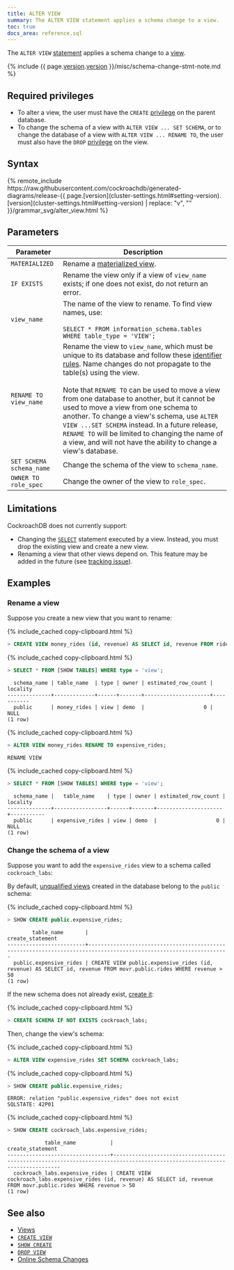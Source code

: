 ```yaml
---
title: ALTER VIEW
summary: The ALTER VIEW statement applies a schema change to a view.
toc: true
docs_area: reference.sql 
---
```


The `ALTER VIEW` [statement](sql-statements.html) applies a schema change to a [view](views.html).

{% include {{ page.[version](cluster-settings.html#setting-version).[version](cluster-settings.html#setting-version) }}/misc/schema-change-stmt-note.md %}

## Required privileges

- To alter a view, the user must have the `CREATE` [privilege](security-reference/authorization.html#managing-privileges) on the parent database.
- To change the schema of a view with `ALTER VIEW ... SET SCHEMA`, or to change the database of a view with `ALTER VIEW ... RENAME TO`, the user must also have the `DROP` [privilege](security-reference/authorization.html#managing-privileges) on the view.

## Syntax

<div>
{% remote_include https://raw.githubusercontent.com/cockroachdb/generated-diagrams/release-{{ page.[version](cluster-settings.html#setting-version).[version](cluster-settings.html#setting-version) | replace: "v", "" }}/grammar_svg/alter_view.html %}
</div>

## Parameters

Parameter | Description
----------|------------
`MATERIALIZED` |  Rename a [materialized view](views.html#materialized-views).
`IF EXISTS` | Rename the view only if a view of `view_name` exists; if one does not exist, do not return an error.
`view_name` | The name of the view to rename. To find view names, use:<br><br>`SELECT * FROM information_schema.tables WHERE table_type = 'VIEW';`
`RENAME TO view_name` | Rename the view to `view_name`, which must be unique to its database and follow these [identifier rules](keywords-and-identifiers.html#identifiers). Name changes do not propagate to the  table(s) using the view.<br><br>Note that `RENAME TO` can be used to move a view from one database to another, but it cannot be used to move a view from one schema to another. To change a view's schema, use `ALTER VIEW ...SET SCHEMA` instead. In a future release, `RENAME TO` will be limited to changing the name of a view, and will not have the ability to change a view's database.
`SET SCHEMA schema_name` | Change the schema of the view to `schema_name`.
`OWNER TO role_spec` |  Change the owner of the view to `role_spec`.

## Limitations

CockroachDB does not currently support:

- Changing the [`SELECT`](select-clause.html) statement executed by a view. Instead, you must drop the existing view and create a new view.
- Renaming a view that other views depend on. This feature may be added in the future (see [tracking issue](https://github.com/cockroachdb/cockroach/issues/10083)).

## Examples

### Rename a view

Suppose you create a new view that you want to rename:

{% include_cached copy-clipboard.html %}
~~~ sql
> CREATE VIEW money_rides (id, revenue) AS SELECT id, revenue FROM rides WHERE revenue > 50;
~~~

{% include_cached copy-clipboard.html %}
~~~ sql
> SELECT * FROM [SHOW TABLES] WHERE type = 'view';
~~~

~~~
  schema_name | table_name  | type | owner | estimated_row_count | locality
--------------+-------------+------+-------+---------------------+-----------
  public      | money_rides | view | demo  |                   0 | NULL
(1 row)
~~~

{% include_cached copy-clipboard.html %}
~~~ sql
> ALTER VIEW money_rides RENAME TO expensive_rides;
~~~
~~~
RENAME VIEW
~~~

{% include_cached copy-clipboard.html %}
~~~ sql
> SELECT * FROM [SHOW TABLES] WHERE type = 'view';
~~~

~~~
  schema_name |   table_name    | type | owner | estimated_row_count | locality
--------------+-----------------+------+-------+---------------------+-----------
  public      | expensive_rides | view | demo  |                   0 | NULL
(1 row)
~~~

### Change the schema of a view

Suppose you want to add the `expensive_rides` view to a schema called `cockroach_labs`:

By default, [unqualified views](sql-name-resolution.html#lookup-with-unqualified-names) created in the database belong to the `public` schema:

{% include_cached copy-clipboard.html %}
~~~ sql
> SHOW CREATE public.expensive_rides;
~~~

~~~
        table_name       |                                                 create_statement
-------------------------+-------------------------------------------------------------------------------------------------------------------
  public.expensive_rides | CREATE VIEW public.expensive_rides (id, revenue) AS SELECT id, revenue FROM movr.public.rides WHERE revenue > 50
(1 row)
~~~

If the new schema does not already exist, [create it](create-schema.html):

{% include_cached copy-clipboard.html %}
~~~ sql
> CREATE SCHEMA IF NOT EXISTS cockroach_labs;
~~~

Then, change the view's schema:

{% include_cached copy-clipboard.html %}
~~~ sql
> ALTER VIEW expensive_rides SET SCHEMA cockroach_labs;
~~~

{% include_cached copy-clipboard.html %}
~~~ sql
> SHOW CREATE public.expensive_rides;
~~~

~~~
ERROR: relation "public.expensive_rides" does not exist
SQLSTATE: 42P01
~~~

{% include_cached copy-clipboard.html %}
~~~ sql
> SHOW CREATE cockroach_labs.expensive_rides;
~~~

~~~
            table_name           |                                                     create_statement
---------------------------------+---------------------------------------------------------------------------------------------------------------------------
  cockroach_labs.expensive_rides | CREATE VIEW cockroach_labs.expensive_rides (id, revenue) AS SELECT id, revenue FROM movr.public.rides WHERE revenue > 50
(1 row)
~~~

## See also

- [Views](views.html)
- [`CREATE VIEW`](create-view.html)
- [`SHOW CREATE`](show-create.html)
- [`DROP VIEW`](drop-view.html)
- [Online Schema Changes](online-schema-changes.html)

